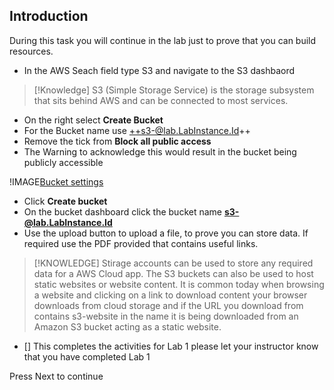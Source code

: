 ## Introduction

During this task you will continue in the lab just to prove that you can build resources.

 - In the AWS Seach field type S3 and navigate to the S3 dashbaord

>[!Knowledge] S3 (Simple Storage Service) is the storage subsystem that sits behind AWS and can be connected to most services.

 - On the right select **Create Bucket**
 - For the Bucket name use ++s3-@lab.LabInstance.Id++
 - Remove the tick from **Block all public access**
 - The Warning to acknowledge this would result in the bucket being publicly accessible

!IMAGE[Bucket settings](images/image5.jpg)

 - Click **Create bucket**
 - On the bucket dashboard click the bucket name **s3-@lab.LabInstance.Id**
 - Use the upload button to upload a file, to prove you can store data.  If required use the PDF provided that contains useful links.

>[!KNOWLEDGE] Stirage accounts can be used to store any required data for a AWS Cloud app.  The S3 buckets can also be used to host static websites or website content.  It is common today when browsing a website and clicking on a link to download content your browser downloads from cloud storage and if the URL you download from contains s3-website in the name it is being downloaded from an Amazon S3 bucket acting as a static website.

 - [] This completes the activities for Lab 1 please let your instructor know that you have completed Lab 1

Press Next to continue
